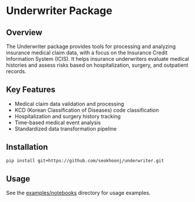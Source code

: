 # Underwriter Package

## Overview
The Underwriter package provides tools for processing and analyzing insurance medical claim data, with a focus on the Insurance Credit Information System (ICIS). It helps insurance underwriters evaluate medical histories and assess risks based on hospitalization, surgery, and outpatient records.

## Key Features
- Medical claim data validation and processing
- KCD (Korean Classification of Diseases) code classification
- Hospitalization and surgery history tracking
- Time-based medical event analysis
- Standardized data transformation pipeline

## Installation

```bash
pip install git+https://github.com/seokhoonj/underwriter.git
```

## Usage

See the [examples/notebooks](examples/notebooks) directory for usage examples.


